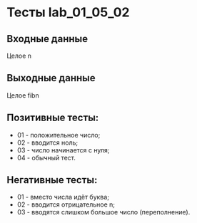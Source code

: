 # Тесты lab_01_05_02

## Входные данные
Целое n

## Выходные данные
Целое fibn

## Позитивные тесты:
- 01 - положительное число;
- 02 - вводится ноль;
- 03 - число начинается с нуля;
- 04 - обычный тест.

## Негативные тесты:
- 01 - вместо числа идёт буква;
- 02 - вводится отрицательное n;
- 03 - вводятся слишком большое число (переполнение).